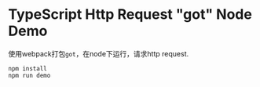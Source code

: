 TypeScript Http Request "got" Node Demo
=======================================

使用webpack打包`got`，在node下运行，请求http request.

```
npm install
npm run demo
```
